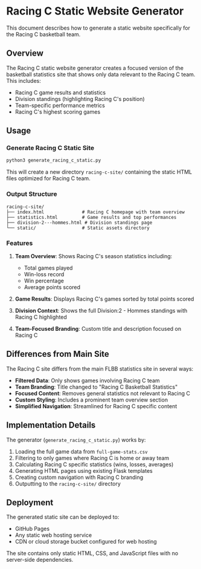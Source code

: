 # Racing C Static Website Generator

This document describes how to generate a static website specifically for the Racing C basketball team.

## Overview

The Racing C static website generator creates a focused version of the basketball statistics site that shows only data relevant to the Racing C team. This includes:

- Racing C game results and statistics
- Division standings (highlighting Racing C's position)
- Team-specific performance metrics
- Racing C's highest scoring games

## Usage

### Generate Racing C Static Site

```bash
python3 generate_racing_c_static.py
```

This will create a new directory `racing-c-site/` containing the static HTML files optimized for Racing C team.

### Output Structure

```
racing-c-site/
├── index.html              # Racing C homepage with team overview
├── statistics.html         # Game results and top performances
├── division-2---hommes.html # Division standings page
└── static/                 # Static assets directory
```

### Features

1. **Team Overview**: Shows Racing C's season statistics including:
   - Total games played
   - Win-loss record
   - Win percentage
   - Average points scored

2. **Game Results**: Displays Racing C's games sorted by total points scored

3. **Division Context**: Shows the full Division:2 - Hommes standings with Racing C highlighted

4. **Team-Focused Branding**: Custom title and description focused on Racing C

## Differences from Main Site

The Racing C site differs from the main FLBB statistics site in several ways:

- **Filtered Data**: Only shows games involving Racing C team
- **Team Branding**: Title changed to "Racing C Basketball Statistics"  
- **Focused Content**: Removes general statistics not relevant to Racing C
- **Custom Styling**: Includes a prominent team overview section
- **Simplified Navigation**: Streamlined for Racing C specific content

## Implementation Details

The generator (`generate_racing_c_static.py`) works by:

1. Loading the full game data from `full-game-stats.csv`
2. Filtering to only games where Racing C is home or away team
3. Calculating Racing C specific statistics (wins, losses, averages)
4. Generating HTML pages using existing Flask templates
5. Creating custom navigation with Racing C branding
6. Outputting to the `racing-c-site/` directory

## Deployment

The generated static site can be deployed to:
- GitHub Pages
- Any static web hosting service
- CDN or cloud storage bucket configured for web hosting

The site contains only static HTML, CSS, and JavaScript files with no server-side dependencies.